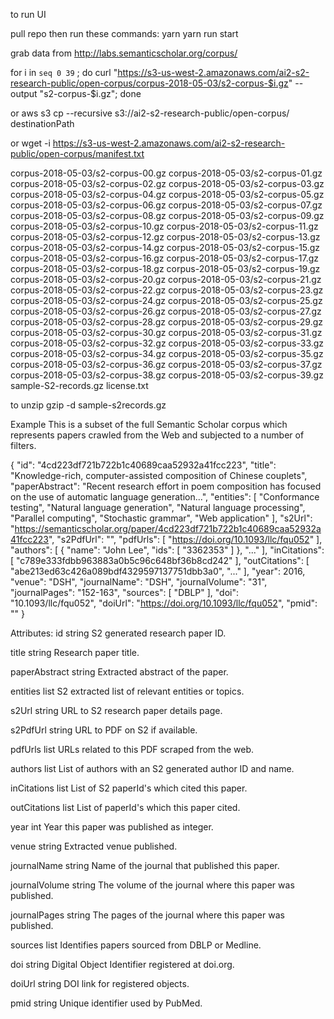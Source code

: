 to run UI

pull repo
then run these commands:
 yarn
 yarn run start





grab data from http://labs.semanticscholar.org/corpus/

for i in `seq 0 39` ; do curl "https://s3-us-west-2.amazonaws.com/ai2-s2-research-public/open-corpus/corpus-2018-05-03/s2-corpus-$i.gz" --output "s2-corpus-$i.gz"; done

or
aws s3 cp --recursive s3://ai2-s2-research-public/open-corpus/ destinationPath

or
wget -i https://s3-us-west-2.amazonaws.com/ai2-s2-research-public/open-corpus/manifest.txt

corpus-2018-05-03/s2-corpus-00.gz
corpus-2018-05-03/s2-corpus-01.gz
corpus-2018-05-03/s2-corpus-02.gz
corpus-2018-05-03/s2-corpus-03.gz
corpus-2018-05-03/s2-corpus-04.gz
corpus-2018-05-03/s2-corpus-05.gz
corpus-2018-05-03/s2-corpus-06.gz
corpus-2018-05-03/s2-corpus-07.gz
corpus-2018-05-03/s2-corpus-08.gz
corpus-2018-05-03/s2-corpus-09.gz
corpus-2018-05-03/s2-corpus-10.gz
corpus-2018-05-03/s2-corpus-11.gz
corpus-2018-05-03/s2-corpus-12.gz
corpus-2018-05-03/s2-corpus-13.gz
corpus-2018-05-03/s2-corpus-14.gz
corpus-2018-05-03/s2-corpus-15.gz
corpus-2018-05-03/s2-corpus-16.gz
corpus-2018-05-03/s2-corpus-17.gz
corpus-2018-05-03/s2-corpus-18.gz
corpus-2018-05-03/s2-corpus-19.gz
corpus-2018-05-03/s2-corpus-20.gz
corpus-2018-05-03/s2-corpus-21.gz
corpus-2018-05-03/s2-corpus-22.gz
corpus-2018-05-03/s2-corpus-23.gz
corpus-2018-05-03/s2-corpus-24.gz
corpus-2018-05-03/s2-corpus-25.gz
corpus-2018-05-03/s2-corpus-26.gz
corpus-2018-05-03/s2-corpus-27.gz
corpus-2018-05-03/s2-corpus-28.gz
corpus-2018-05-03/s2-corpus-29.gz
corpus-2018-05-03/s2-corpus-30.gz
corpus-2018-05-03/s2-corpus-31.gz
corpus-2018-05-03/s2-corpus-32.gz
corpus-2018-05-03/s2-corpus-33.gz
corpus-2018-05-03/s2-corpus-34.gz
corpus-2018-05-03/s2-corpus-35.gz
corpus-2018-05-03/s2-corpus-36.gz
corpus-2018-05-03/s2-corpus-37.gz
corpus-2018-05-03/s2-corpus-38.gz
corpus-2018-05-03/s2-corpus-39.gz
sample-S2-records.gz
license.txt

to unzip
gzip -d sample-s2records.gz


Example
This is a subset of the full Semantic Scholar corpus which represents papers crawled from the Web and subjected to a number of filters.

{
  "id": "4cd223df721b722b1c40689caa52932a41fcc223",
  "title": "Knowledge-rich, computer-assisted composition of Chinese couplets",
  "paperAbstract": "Recent research effort in poem composition has focused on the use of automatic language generation...",
  "entities": [
    "Conformance testing",
    "Natural language generation",
    "Natural language processing",
    "Parallel computing",
    "Stochastic grammar",
    "Web application"
  ],
  "s2Url": "https://semanticscholar.org/paper/4cd223df721b722b1c40689caa52932a41fcc223",
  "s2PdfUrl": "",
  "pdfUrls": [
    "https://doi.org/10.1093/llc/fqu052"
  ],
  "authors": [
    {
      "name": "John Lee",
      "ids": [
        "3362353"
      ]
    },
    "..."
  ],
  "inCitations": [
    "c789e333fdbb963883a0b5c96c648bf36b8cd242"
  ],
  "outCitations": [
    "abe213ed63c426a089bdf4329597137751dbb3a0",
    "..."
  ],
  "year": 2016,
  "venue": "DSH",
  "journalName": "DSH",
  "journalVolume": "31",
  "journalPages": "152-163",
  "sources": [
    "DBLP"
  ],
  "doi": "10.1093/llc/fqu052",
  "doiUrl": "https://doi.org/10.1093/llc/fqu052",
  "pmid": ""
}


Attributes:
id  string
S2 generated research paper ID.

title  string
Research paper title.

paperAbstract  string
Extracted abstract of the paper.

entities  list
S2 extracted list of relevant entities or topics.

s2Url  string
URL to S2 research paper details page.

s2PdfUrl  string
URL to PDF on S2 if available.

pdfUrls  list
URLs related to this PDF scraped from the web.

authors  list
List of authors with an S2 generated author ID and name.

inCitations  list
List of S2 paperId's which cited this paper.

outCitations  list
List of paperId's which this paper cited.

year  int
Year this paper was published as integer.

venue  string
Extracted venue published.

journalName  string
Name of the journal that published this paper.

journalVolume  string
The volume of the journal where this paper was published.

journalPages  string
The pages of the journal where this paper was published.

sources  list
Identifies papers sourced from DBLP or Medline.

doi  string
Digital Object Identifier registered at doi.org.

doiUrl  string
DOI link for registered objects.

pmid  string
Unique identifier used by PubMed.
